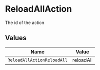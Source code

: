 # ReloadAllAction

The id of the action


## Values

| Name                       | Value                      |
| -------------------------- | -------------------------- |
| `ReloadAllActionReloadAll` | reloadAll                  |